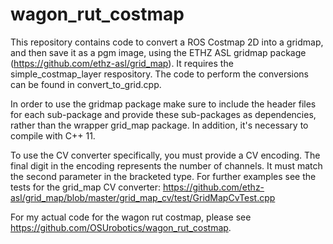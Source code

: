 # wagon_rut_costmap

This repository contains code to convert a ROS Costmap 2D into a gridmap, and then save it as a pgm image, using the ETHZ ASL gridmap package (https://github.com/ethz-asl/grid_map). It requires the simple_costmap_layer respository. The code to perform the conversions can be found in convert_to_grid.cpp.

In order to use the gridmap package make sure to include the header files for each sub-package and provide these sub-packages as dependencies, rather than the wrapper grid_map package. In addition, it's necessary to compile with C++ 11. 

To use the CV converter specifically, you must provide a CV encoding. The final digit in the encoding represents the number of channels. It must match the second parameter in the bracketed type. For further examples see the tests for the grid_map CV converter: https://github.com/ethz-asl/grid_map/blob/master/grid_map_cv/test/GridMapCvTest.cpp

For my actual code for the wagon rut costmap, please see https://github.com/OSUrobotics/wagon_rut_costmap.

